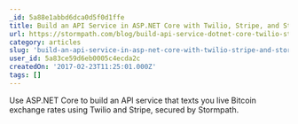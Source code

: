 ```yaml
---
_id: 5a88e1abbd6dca0d5f0d1ffe
title: Build an API Service in ASP.NET Core with Twilio, Stripe, and Stormpath
url: https://stormpath.com/blog/build-api-service-dotnet-core-twilio-stripe
category: articles
slug: 'build-an-api-service-in-asp-net-core-with-twilio-stripe-and-stormpath'
user_id: 5a83ce59d6eb0005c4ecda2c
createdOn: '2017-02-23T11:25:01.000Z'
tags: []
---
```


Use ASP.NET Core to build an API service that texts you live Bitcoin exchange rates using Twilio and Stripe, secured by Stormpath.

